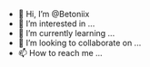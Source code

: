 - 👋 Hi, I’m @Betoniix
- 👀 I’m interested in ...
- 🌱 I’m currently learning ...
- 💞️ I’m looking to collaborate on ...
- 📫 How to reach me ...

<!---
Betoniix/Betoniix is a ✨ special ✨ repository because its `README.md` (this file) appears on your GitHub profile.
You can click the Preview link to take a look at your changes.
--->
